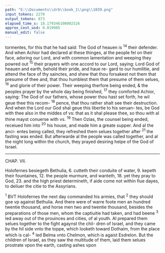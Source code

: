 ```yaml
---
path: "E:\\Documents\\drb\\book_1\\png\\1039.png"
input_tokens: 2270
output_tokens: 873
elapsed_time_s: 18.179346100002526
approx_cost_usd: 0.019905
manual_edit: false
---
```

tormentes, for this that he had said: The God of heauen is
<sup>14</sup> their defender. And when Achior had declared al these
thinges, al the people fel on their face, adoring our Lord, and
with common lamentation and weeping they powred out
<sup>15</sup> their prayers with one accord to our Lord, saying: Lord
God of heauen and earth, behold their pride, and haue re-
gard to our humilitie, and attend the face of thy sainctes,
and shew that thou forsakest not them that presume of thee
and, that thou humblest them that presume of them selues,
<sup>16</sup> and glorie of their power. Their weeping therfore being
ended, & the peoples prayer by the whole day being finished,
<sup>17</sup> they comforted Achior, saying: The God of our fathers,
whose power thou hast set forth, he wil geue thee this recom-
<sup>18</sup> pence, that thou rather shalt see their destruction. And
when the Lord our God shal geue this libertie to his seruan-
tes, be God with thee also in the middes of vs: that as it shal
please thee, so thou with al thine mayst conuerse with vs.
<sup>19</sup> Then Ozias, the counsel being ended, receiued him into
<sup>20</sup> his house, and made him a greate supper. And al the anci-
entes being called, they refreshed them selues together after
<sup>21</sup> the fasting was ended. But afterwarde al the people was
called together, and al the night long within the church, they
prayed desiring helpe of the God of Israel.

<hr>

CHAP. VII.

Holofernes besiegeth Bethulia, 6. cutteth their conduite of water, 9. kepeth
their fountaines, 12. the people murmure, and wanteth, 18. yet they pray
to God, 23. and the high priest determineth, if aide come not within fiue
dayes, to deliuer the citie to the Assyrians.

<sup>1</sup> BVT Holofernes the next day commanded his armies, that
<sup>2</sup> they should goe vp against Bethulia. And there were
of warre foote men an hundred twentie thousand, and horse
men two and twentie thousand, besides the preparations
of those men, whom the captiuitie had taken, and had beene
<sup>3</sup> led away out of the prouinces and cities, of al youth. Al
prepared them selues together to the fight agaynst the chil-
dren of Israel, and they came by the hil side vnto the toppe,
which looketh toward Dothaim, from the place which is cal-
<sup>4</sup> led Belma vnto Chelmon, which is agaist Esdrelon. But
the children of Israel, as they saw the multitude of them,
laid them selues prostrate vpon the earth, casting ashes vpon

[^1]: God regar-
deth the pride
of sinners;
the humilia-
tion of peni-
tentes, & the
sanctitie of
his Church in
general, as
wel holie per-
sons, as holie
thinges: and
true cõfidence
in him, with-
out presuming
of mens powre

[^2]: Gods seruan-
tes first of al
before they